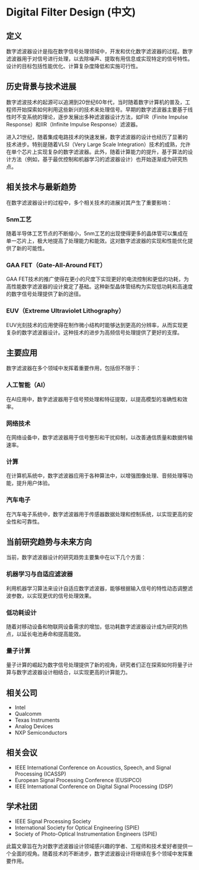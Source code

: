 # Digital Filter Design (中文)

## 定义

数字滤波器设计是指在数字信号处理领域中，开发和优化数字滤波器的过程。数字滤波器用于对信号进行处理，以去除噪声、提取有用信息或实现特定的信号特性。设计的目标包括性能优化、计算复杂度降低和实施可行性。

## 历史背景与技术进展

数字滤波技术的起源可以追溯到20世纪60年代，当时随着数字计算机的普及，工程师开始探索如何利用这些新兴的技术来处理信号。早期的数字滤波器主要基于线性时不变系统的理论，逐步发展出多种滤波器设计方法，如FIR（Finite Impulse Response）和IIR（Infinite Impulse Response）滤波器。

进入21世纪，随着集成电路技术的快速发展，数字滤波器的设计也经历了显著的技术进步。特别是随着VLSI（Very Large Scale Integration）技术的成熟，允许在单个芯片上实现复杂的数字滤波器。此外，随着计算能力的提升，基于算法的设计方法（例如，基于最优控制和机器学习的滤波器设计）也开始逐渐成为研究热点。

## 相关技术与最新趋势

在数字滤波器设计的过程中，多个相关技术的进展对其产生了重要影响：

### 5nm工艺

随着半导体工艺节点的不断缩小，5nm工艺的出现使得更多的晶体管可以集成在单一芯片上，极大地提高了处理能力和能效。这对数字滤波器的实现和性能优化提供了新的可能性。

### GAA FET（Gate-All-Around FET）

GAA FET技术的推广使得在更小的尺度下实现更好的电流控制和更低的功耗，为高性能数字滤波器的设计奠定了基础。这种新型晶体管结构为实现低功耗和高速度的数字信号处理提供了新的途径。

### EUV（Extreme Ultraviolet Lithography）

EUV光刻技术的应用使得在制作微小结构时能够达到更高的分辨率，从而实现更复杂的数字滤波器设计。这种技术的进步为高频信号处理提供了更好的支撑。

## 主要应用

数字滤波器在多个领域中发挥着重要作用，包括但不限于：

### 人工智能（AI）

在AI应用中，数字滤波器用于信号预处理和特征提取，以提高模型的准确性和效率。

### 网络技术

在网络设备中，数字滤波器用于信号整形和干扰抑制，以改善通信质量和数据传输速率。

### 计算

在计算机系统中，数字滤波器应用于各种算法中，以增强图像处理、音频处理等功能，提升用户体验。

### 汽车电子

在汽车电子系统中，数字滤波器用于传感器数据处理和控制系统，以实现更高的安全性和可靠性。

## 当前研究趋势与未来方向

当前，数字滤波器设计的研究趋势主要集中在以下几个方面：

### 机器学习与自适应滤波器

利用机器学习算法来设计自适应数字滤波器，能够根据输入信号的特性动态调整滤波参数，以实现更优的信号处理效果。

### 低功耗设计

随着对移动设备和物联网设备需求的增加，低功耗数字滤波器设计成为研究的热点，以延长电池寿命和提高能效。

### 量子计算

量子计算的崛起为数字信号处理提供了新的视角，研究者们正在探索如何将量子计算与数字滤波器设计相结合，以实现更高的计算能力。

## 相关公司

- Intel
- Qualcomm
- Texas Instruments
- Analog Devices
- NXP Semiconductors

## 相关会议

- IEEE International Conference on Acoustics, Speech, and Signal Processing (ICASSP)
- European Signal Processing Conference (EUSIPCO)
- IEEE International Conference on Digital Signal Processing (DSP)

## 学术社团

- IEEE Signal Processing Society
- International Society for Optical Engineering (SPIE)
- Society of Photo-Optical Instrumentation Engineers (SPIE) 

此篇文章旨在为对数字滤波器设计领域感兴趣的学者、工程师和技术爱好者提供一个全面的视角。随着技术的不断进步，数字滤波器设计将继续在多个领域中发挥重要作用。